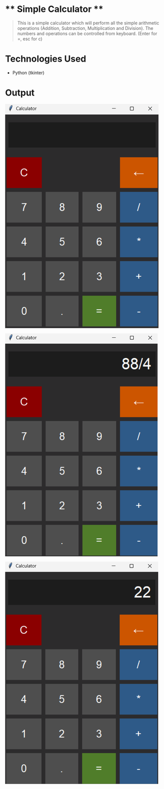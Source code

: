 # ** Simple Calculator **

> This is a simple calculator which will perform all the simple arithmetic operations (Addition, Subtraction, Multiplication and Division). The numbers and operations can be controlled from keyboard. (Enter for =, esc for c)

# Technologies Used
- Python (tkinter)

# Output
![alt text](image.png)

![alt text](image-1.png)

![alt text](image-2.png)